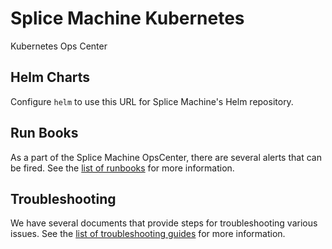 # Splice Machine Kubernetes
 Kubernetes Ops Center

## Helm Charts

Configure <code>helm</code> to use this URL for Splice Machine's Helm repository.

## Run Books

As a part of the Splice Machine OpsCenter, there are several alerts that can be fired.  See the [list of runbooks](./docs/runbooks/index.html) for more information.

## Troubleshooting 

We have several documents that provide steps for troubleshooting various issues.  See the [list of troubleshooting guides](./docs/troubleshooting/index.html) for more information.

